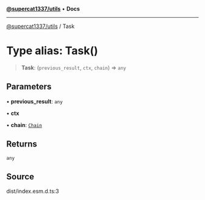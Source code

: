[**@supercat1337/utils**](../README.md) • **Docs**

***

[@supercat1337/utils](../README.md) / Task

# Type alias: Task()

> **Task**: (`previous_result`, `ctx`, `chain`) => `any`

## Parameters

• **previous\_result**: `any`

• **ctx**

• **chain**: [`Chain`](../classes/Chain.md)

## Returns

`any`

## Source

dist/index.esm.d.ts:3
